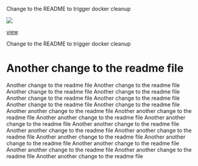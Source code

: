 Change to the README to trigger docker cleanup

![](https://brainard-jenkins-test.psych.upenn.edu/buildStatus/icon?job=Docker%20Cleanup)


[view](https://brainard-jenkins-test.psych.upenn.edu/job/Docker%20Cleanup/)

Change to the README to trigger docker cleanup
# Another change to the readme file
Another change to the readme file
Another change to the readme file
Another change to the readme file
Another change to the readme file
Another change to the readme file
Another change to the readme file
Another change to the readme file
Another change to the readme file
Another another change to the readme file
Another another change to the readme file
Another another change to the readme file
Another another change to the readme file
Another another change to the readme file
Another another change to the readme file
Another another change to the readme file
Another another change to the readme file
Another another change to the readme file
Another another change to the readme file
Another another change to the readme file
Another another change to the readme file
Another another change to the readme file
